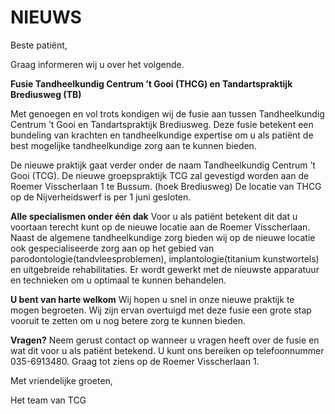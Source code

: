 NIEUWS
======

Beste patiënt, 

Graag informeren wij u over het volgende.

**Fusie Tandheelkundig Centrum ’t Gooi (THCG) en Tandartspraktijk Brediusweg (TB)**

Met genoegen en vol trots kondigen wij de fusie aan tussen Tandheelkundig Centrum ’t Gooi en Tandartspraktijk Brediusweg. Deze fusie betekent een bundeling van krachten en tandheelkundige expertise om u als patiënt de best mogelijke tandheelkundige zorg aan te kunnen bieden. 

De nieuwe praktijk gaat verder onder de naam Tandheelkundig Centrum ’t Gooi (TCG). De nieuwe groepspraktijk TCG zal gevestigd worden aan de Roemer Visscherlaan 1 te Bussum. (hoek Brediusweg) De locatie van THCG op de Nijverheidswerf is per 1 juni gesloten.

**Alle specialismen onder één dak**
Voor u als patiënt betekent dit dat u voortaan terecht kunt op de nieuwe locatie aan de Roemer Visscherlaan. Naast de algemene tandheelkundige zorg bieden wij op de nieuwe locatie ook gespecialiseerde zorg aan op het gebied van parodontologie(tandvleesproblemen), implantologie(titanium kunstwortels) en uitgebreide rehabilitaties. Er wordt gewerkt met de nieuwste apparatuur en technieken om u optimaal te kunnen behandelen.

**U bent van harte welkom**
Wij hopen u snel in onze nieuwe praktijk te mogen begroeten. Wij zijn ervan overtuigd met deze fusie een grote stap vooruit te zetten om u nog betere zorg te kunnen bieden.

**Vragen?**
Neem gerust contact op wanneer u vragen heeft over de fusie en wat dit voor u als patiënt betekend. U kunt ons bereiken op telefoonnummer 035-6913480. Graag tot ziens op de Roemer Visscherlaan 1.

 
Met vriendelijke groeten,

Het team van TCG